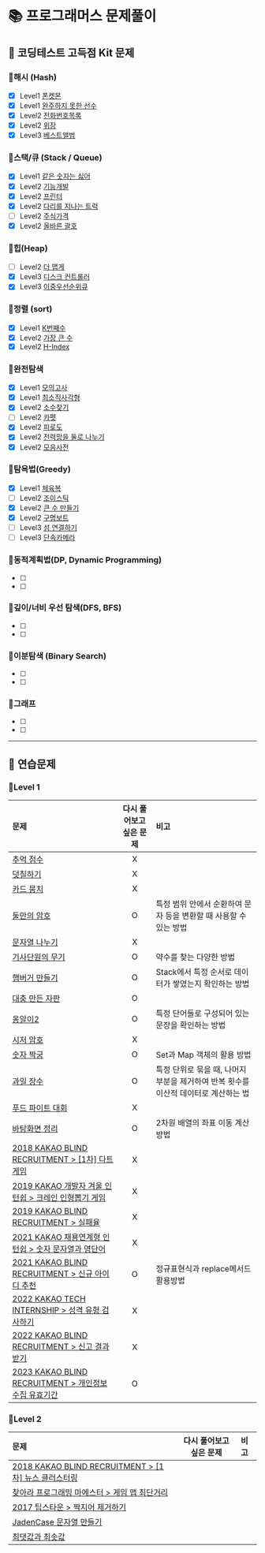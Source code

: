 # 📚 프로그래머스 문제풀이
## 📖 코딩테스트 고득점 Kit 문제
### 📝해시 (Hash)
- [x] Level1 [폰켓몬](./hash/폰켓몬/problem.md)
- [x] Level1 [완주하지 못한 선수](./hash/완주하지못한선수/problem.md)
- [x] Level2 [전화번호목록](./hash/전화번호%20목록/problem.md)
- [x] Level2 [위장](./hash/위장/problem.md)
- [x] Level3 [베스트앨범](./hash/베스트앨범/problem.md)

### 📝스택/큐 (Stack / Queue)
- [x] Level1 [같은 숫자는 싫어](./stack_queue/같은숫자는싫어/problem.md)
- [x] Level2 [기능개발](./stack_queue/기능개발/problem.md)
- [x] Level2 [프린터](./stack_queue/프린터/problem.md)
- [x] Level2 [다리를 지나는 트럭](./stack_queue/다리를지나는트럭/problem.md)
- [ ] Level2 [주식가격]()
- [x] Level2 [올바른 괄호](./stack_queue/올바른괄호/problem.md)

### 📝힙(Heap)
- [ ] Level2 [더 맵게](https://school.programmers.co.kr/learn/courses/30/lessons/42626)
- [x] Level3 [디스크 컨트롤러](./heap/디스크컨트롤러/problem.md)
- [x] Level3 [이중우선순위큐](https://school.programmers.co.kr/learn/courses/30/lessons/42628)

### 📝정렬 (sort)
- [x] Level1 [K번째수](./sort/K번째수/problem.md)
- [x] Level2 [가장 큰 수](./sort/%EA%B0%80%EC%9E%A5%ED%81%B0%EC%88%98/problem.md)
- [x] Level2 [H-Index](./sort/H-index/problem.md)

### 📝완전탐색
- [x] Level1 [모의고사](./brute-force/모의고사/problem.md)
- [x] Level1 [최소직사각형](./brute-force/최소직사각형/problem.md)
- [x] Level2 [소수찾기](./brute-force/소수찾기/problem.md)
- [ ] Level2 [카펫](./brute-force/카펫/problem.md)
- [x] Level2 [피로도](./brute-force/피로도/problem.md)
- [x] Level2 [전력망을 둘로 나누기](./brute-force/전력망을둘로나누기/problem.md)
- [x] Level2 [모음사전](./brute-force/모음사전/problem.md)

### 📝탐욕법(Greedy)
- [x] Level1 [체육복](./greedy/체육복/problem.md)
- [ ] Level2 [조이스틱](https://school.programmers.co.kr/learn/courses/30/lessons/42860)
- [x] Level2 [큰 수 만들기](./greedy/큰수만들기/problem.md)
- [x] Level2 [구명보트](./greedy/구명보트/problem.md)
- [ ] Level3 [섬 연결하기](https://school.programmers.co.kr/learn/courses/30/lessons/42861)
- [ ] Level3 [단속카메라](https://school.programmers.co.kr/learn/courses/30/lessons/42884)

### 📝동적계획법(DP, Dynamic Programming)
- [ ]
- [ ]

### 📝깊이/너비 우선 탐색(DFS, BFS)
- [ ]
- [ ]

### 📝이분탐색 (Binary Search)
- [ ]
- [ ]

### 📝그래프
- [ ]
- [ ] 

---
## 📖 연습문제
### 📝Level 1
|문제|다시 풀어보고 싶은 문제|비고|
|:---|:---:|:---|
|[추억 점수](./level1/추억점수/problem.md)|X| |
|[덧칠하기](./level1/%EB%8D%A7%EC%B9%A0%ED%95%98%EA%B8%B0/problem.md)|X| |
|[카드 뭉치](./level1/카드뭉치/problem.md)|X| |
|[둘만의 암호](./level1/둘만의암호/problem.md)|O| 특정 범위 안에서 순환하여 문자 등을 변환할 때 사용할 수 있는 방법|
|[문자열 나누기](./level1//%EB%AC%B8%EC%9E%90%EC%97%B4%EB%82%98%EB%88%84%EA%B8%B0/problem.md)|X| |
|[기사단원의 무기](./level1/%EA%B8%B0%EC%82%AC%EB%8B%A8%EC%9B%90%EC%9D%98%EB%AC%B4%EA%B8%B0/problem.md)|O| 약수를 찾는 다양한 방법|
|[햄버거 만들기](./level1/%ED%96%84%EB%B2%84%EA%B1%B0%EB%A7%8C%EB%93%A4%EA%B8%B0/problem.md)|O| Stack에서 특정 순서로 데이터가 쌓였는지 확인하는 방법 |
|[대충 만든 자판](./level1/대충만든자원/problem.md)|O| |
|[옹알이2](./level1/%EC%98%B9%EC%95%8C%EC%9D%B42/problem.md)|O|특정 단어들로 구성되어 있는 문장을 확인하는 방법|
|[시저 암호](./level1/%EC%8B%9C%EC%A0%80%EC%95%94%ED%98%B8/problem.md)|X| |
|[숫자 짝궁](./level1/%EC%88%AB%EC%9E%90%EC%A7%9D%EA%B6%81/problem.md)|O|Set과 Map 객체의 활용 방법|
|[과일 장수](./level1/%EA%B3%BC%EC%9D%BC%EC%9E%A5%EC%88%98/problem.md)|O|특정 단위로 묶을 때, 나머지 부분을 제거하여 반복 횟수를 이산적 데이터로 계산하는 법|
|[푸드 파이트 대회](./level1/%ED%91%B8%EB%93%9C%ED%8C%8C%EC%9D%B4%ED%8A%B8%EB%8C%80%ED%9A%8C/problem.md)|X| |
|[바탕화면 정리](./level1/%EB%B0%94%ED%83%95%ED%99%94%EB%A9%B4%EC%A0%95%EB%A6%AC/problem.md)|O|2차원 배열의 좌표 이동 계산 방법|
|[2018 KAKAO BLIND RECRUITMENT > \[1차\] 다트게임](./level1/%5B1%EC%B0%A8%5D%EB%8B%A4%ED%8A%B8%EA%B2%8C%EC%9E%84/problem.md)|X| |
|[2019 KAKAO 개발자 겨울 인턴쉽 > 크레인 인형뽑기 게임](./level1/%ED%81%AC%EB%A0%88%EC%9D%B8%EC%9D%B8%ED%98%95%EB%BD%91%EA%B8%B0%EA%B2%8C%EC%9E%84/problem.md)|X| |
|[2019 KAKAO BLIND RECRUITMENT > 실패율](./level1/%EC%8B%A4%ED%8C%A8%EC%9C%A8/problem.md)|X| |
|[2021 KAKAO 채용연계형 인턴쉽 > 숫자 문자열과 영단어](./level1/%EC%88%AB%EC%9E%90%EB%AC%B8%EC%9E%90%EC%97%B4%EA%B3%BC%EC%98%81%EB%8B%A8%EC%96%B4/problem.md)|X| |
|[2021 KAKAO BLIND RECRUITMENT > 신규 아이디 추천](./level1/%EC%8B%A0%EA%B7%9C%20%EC%95%84%EC%9D%B4%EB%94%94%20%EC%B6%94%EC%B2%9C/problem.md)|O| 정규표현식과 replace메서드 활용방법|
|[2022 KAKAO TECH INTERNSHIP > 성격 유형 검사하기](./level1/%EC%84%B1%EA%B2%A9%EC%9C%A0%ED%98%95%EA%B2%80%EC%82%AC%ED%95%98%EA%B8%B0/problem.md)|X| |
|[2022 KAKAO BLIND RECRUITMENT > 신고 결과 받기](./level1/%EC%8B%A0%EA%B3%A0%EA%B2%B0%EA%B3%BC%EB%B0%9B%EA%B8%B0/problem.md)|X| |
|[2023 KAKAO BLIND RECRUITMENT > 개인정보 수집 유효기간](./level1/%EA%B0%9C%EC%9D%B8%EC%A0%95%EB%B3%B4%EC%88%98%EC%A7%91%EC%9C%A0%ED%9A%A8%EA%B8%B0%EA%B0%84/problem.md)|O| |

### 📝Level 2
|문제|다시 풀어보고 싶은 문제|비고|
|:---|:---:|:---|
|[2018 KAKAO BLIND RECRUITMENT > \[1차\] 뉴스 클러스터링](./level2/뉴스%20클러스터링/problem.md)| | |
|[찾아라 프로그래밍 마에스터 > 게임 맵 최단거리](./level2/게임%20맵%20최단거리/problem.md)| | |
|[2017 팁스타운 > 짝지어 제거하기](./level2/짝지어%20제거하기/problem.md)| | |
|[JadenCase 문자열 만들기](./level2/JadenCase%20문자열%20만들기/problem.md)| | |
|[최댓값과 최솟값](./level2/최댓값과%20최솟값/problem.md)| | |
